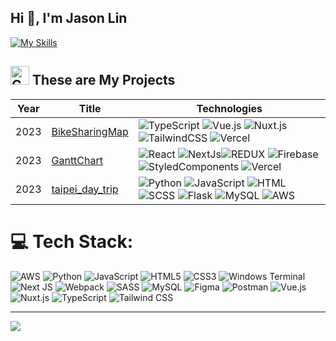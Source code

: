 <h2 align="left">Hi 👋, I'm Jason Lin</h2>

[![My Skills](https://skillicons.dev/icons?i=py,js,html,css,flask,aws,mysql,nextjs,redux,sass,vercel,styledcomponents,git&theme=light&perline=20)](https://skillicons.dev)

<h2 align="left"><img src="https://media.giphy.com/media/QssGEmpkyEOhBCb7e1/giphy.gif" alt="Coding GIF" width="30" height="30">
These are My Projects</h2>

|Year|Title|Technologies|
|---|---|---|
|2023|[BikeSharingMap](https://github.com/jasonlin1993/BikeSharingMap)|![TypeScript](https://img.shields.io/badge/TypeScript-black?style=flat-square&logo=typescript) ![Vue.js](https://img.shields.io/badge/Vue.js-black?style=flat-square&logo=vue.js) ![Nuxt.js](https://img.shields.io/badge/Nuxt.js-black?style=flat-square&logo=nuxt.js) ![TailwindCSS](https://img.shields.io/badge/TailwindCSS-black?style=flat-square&logo=tailwind-css) ![Vercel](https://img.shields.io/badge/Vercel-black?style=flat-square&logo=vercel)|
|2023|[GanttChart](https://github.com/jasonlin1993/GanttChart)|![React](https://img.shields.io/badge/REACT-black?style=flat-square&logo=REACT) ![NextJs](https://img.shields.io/badge/nextjs-black?style=flat-square&logo=nextdotjs)![REDUX](https://img.shields.io/badge/REDUX-black?style=flat-square&logo=REDUX) ![Firebase](https://img.shields.io/badge/Firebase-black?style=flat-square&logo=Firebase) ![StyledComponents](https://img.shields.io/badge/Styledcomponents-black?style=flat-square&logo=Styledcomponents) ![Vercel](https://img.shields.io/badge/vercel-black?style=flat-square&logo=vercel)|
|2023|[taipei_day_trip](https://github.com/jasonlin1993/taipei_day_trip)|![Python](https://img.shields.io/badge/python-black?style=flat-square&logo=python) ![JavaScript](https://img.shields.io/badge/JavaScript-black?style=flat-square&logo=JavaScript) ![HTML](https://img.shields.io/badge/HTML-black?style=flat-square&logo=HTML5) ![SCSS](https://img.shields.io/badge/SCSS-black?style=flat-square&logo=SCSS) ![Flask](https://img.shields.io/badge/Flask-black?style=flat-square&logo=Flask) ![MySQL](https://img.shields.io/badge/MySQL-black?style=flat-square&logo=MySQL) ![AWS](https://img.shields.io/badge/amazonaws-black?style=flat-square&logo=amazonaws)|

# 💻 Tech Stack:
![AWS](https://img.shields.io/badge/AWS-%23FF9900.svg?style=for-the-badge&logo=amazon-aws&logoColor=white) 
![Python](https://img.shields.io/badge/python-3670A0?style=for-the-badge&logo=python&logoColor=ffdd54) 
![JavaScript](https://img.shields.io/badge/javascript-%23323330.svg?style=for-the-badge&logo=javascript&logoColor=%23F7DF1E) 
![HTML5](https://img.shields.io/badge/html5-%23E34F26.svg?style=for-the-badge&logo=html5&logoColor=white) 
![CSS3](https://img.shields.io/badge/css3-%231572B6.svg?style=for-the-badge&logo=css3&logoColor=white) 
![Windows Terminal](https://img.shields.io/badge/Windows%20Terminal-%234D4D4D.svg?style=for-the-badge&logo=windows-terminal&logoColor=white) 
![Next JS](https://img.shields.io/badge/Next-black?style=for-the-badge&logo=next.js&logoColor=white) 
![Webpack](https://img.shields.io/badge/webpack-%238DD6F9.svg?style=for-the-badge&logo=webpack&logoColor=black) 
![SASS](https://img.shields.io/badge/SASS-hotpink.svg?style=for-the-badge&logo=SASS&logoColor=white) 
![MySQL](https://img.shields.io/badge/mysql-%2300000f.svg?style=for-the-badge&logo=mysql&logoColor=white) 
![Figma](https://img.shields.io/badge/figma-%23F24E1E.svg?style=for-the-badge&logo=figma&logoColor=white) 
![Postman](https://img.shields.io/badge/Postman-FF6C37?style=for-the-badge&logo=postman&logoColor=white) 
![Vue.js](https://img.shields.io/badge/Vue.js-%234FC08D.svg?style=for-the-badge&logo=vue.js&logoColor=white) 
![Nuxt.js](https://img.shields.io/badge/Nuxt.js-%2300C58E.svg?style=for-the-badge&logo=nuxt.js&logoColor=white) 
![TypeScript](https://img.shields.io/badge/TypeScript-%23007ACC.svg?style=for-the-badge&logo=typescript&logoColor=white) 
![Tailwind CSS](https://img.shields.io/badge/TailwindCSS-%2338B2AC.svg?style=for-the-badge&logo=tailwind-css&logoColor=white)



---

[![](https://visitcount.itsvg.in/api?id=jasonlin1993&icon=0&color=0)](https://visitcount.itsvg.in)

